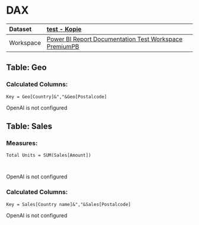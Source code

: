 



# DAX

|Dataset|[test - Kopie](./../test---Kopie.md)|
| :--- | :--- |
|Workspace|[Power BI Report Documentation Test Workspace PremiumPB](../../Workspaces/Power-BI-Report-Documentation-Test-Workspace-PremiumPB.md)|

## Table: Geo

### Calculated Columns:


```dax
Key = Geo[Country]&","&Geo[Postalcode]
```

OpenAI is not configured
## Table: Sales

### Measures:


```dax
Total Units = SUM(Sales[Amount])



```

OpenAI is not configured
### Calculated Columns:


```dax
Key = Sales[Country name]&","&Sales[Postalcode]
```

OpenAI is not configured